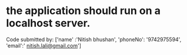 # the application should run on a localhost server.

Code submitted by: ['name' :'Nitish bhushan', 
                    'phoneNo': '9742975594', 
                    'email':' nitish.lali@gmail.com']